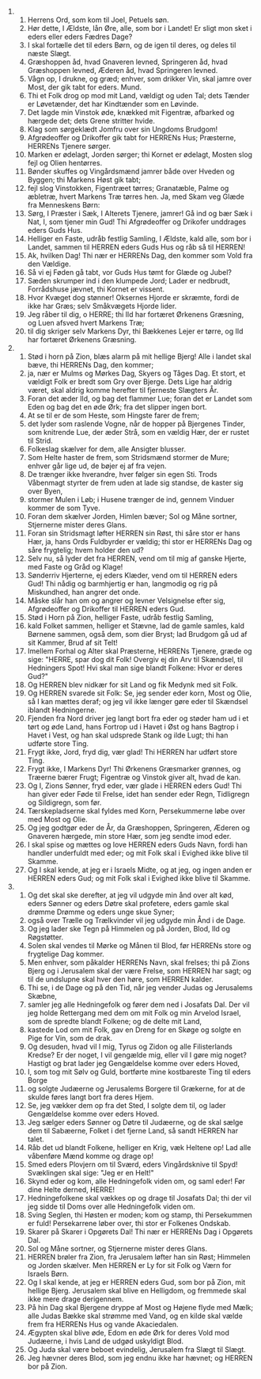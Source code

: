 <ol>
  <li>
    <ol>
      <li>Herrens Ord, som kom til Joel, Petuels søn.</li>
      <li>Hør dette, I Ældste, lån Øre, alle, som bor i Landet! Er sligt mon sket i eders eller eders Fædres Dage?</li>
      <li>I skal fortælle det til eders Børn, og de igen til deres, og deles til næste Slægt.</li>
      <li>Græshoppen åd, hvad Gnaveren levned, Springeren åd, hvad Græshoppen levned, Æderen åd, hvad Springeren levned.</li>
      <li>Vågn op, I drukne, og græd; enhver, som drikker Vin, skal jamre over Most, der gik tabt for eders. Mund.</li>
      <li>Thi et Folk drog op mod mit Land, vældigt og uden Tal; dets Tænder er Løvetænder, det har Kindtænder som en Løvinde.</li>
      <li>Det lagde min Vinstok øde, knækked mit Figentræ, afbarked og hærgede det; dets Grene stritter hvide.</li>
      <li>Klag som sørgeklædt Jomfru over sin Ungdoms Brudgom!</li>
      <li>Afgrødeoffer og Drikoffer gik tabt for HERRENs Hus; Præsterne, HERRENs Tjenere sørger.</li>
      <li>Marken er ødelagt, Jorden sørger; thi Kornet er ødelagt, Mosten slog fejl og Olien hentørres.</li>
      <li>Bønder skuffes og Vingårdsmænd jamrer både over Hveden og Byggen; thi Markens Høst gik tabt;</li>
      <li>fejl slog Vinstokken, Figentræet tørres; Granatæble, Palme og æbletræ, hvert Markens Træ tørres hen. Ja, med Skam veg Glæde fra Menneskens Børn:</li>
      <li>Sørg, I Præster i Sæk, I AIterets Tjenere, jamrer! Gå ind og bær Sæk i Nat, I, som tjener min Gud! Thi Afgrødeoffer og Drikofer unddrages eders Guds Hus.</li>
      <li>Helliger en Faste, udråb festlig Samling, I Ældste, kald alle, som bor i Landet, sammen til HERREN eders Guds Hus og råb så til HERREN!</li>
      <li>Ak, hvilken Dag! Thi nær er HERRENs Dag, den kommer som Vold fra den Vældige.</li>
      <li>Så vi ej Føden gå tabt, vor Guds Hus tømt for Glæde og Jubel?</li>
      <li>Sæden skrumper ind i den klumpede Jord; Lader er nedbrudt, Forrådshuse jævnet, thi Kornet er vissent.</li>
      <li>Hvor Kvæget dog stønner! Oksernes Hjorde er skræmte, fordi de ikke har Græs; selv Småkvægets Hjorde lider.</li>
      <li>Jeg råber til dig, o HERRE; thi Ild har fortæret Ørkenens Græsning, og Luen afsved hvert Markens Træ;</li>
      <li>til dig skriger selv Markens Dyr, thi Bækkenes Lejer er tørre, og Ild har fortæret Ørkenens Græsning.</li>
    </ol>
  </li>
  <li>
    <ol>
      <li>Stød i horn på Zion, blæs alarm på mit hellige Bjerg! Alle i landet skal bæve, thi HERRENs Dag, den kommer;</li>
      <li>ja, nær er Mulms og Mørkes Dag, Skyers og Tåges Dag. Et stort, et vældigt Folk er bredt som Gry over Bjerge. Dets Lige har aldrig været, skal aldrig komme herefter til fjerneste Slægters År.</li>
      <li>Foran det æder Ild, og bag det flammer Lue; foran det er Landet som Eden og bag det en øde Ørk; fra det slipper ingen bort.</li>
      <li>At se til er de som Heste, som Hingste farer de frem;</li>
      <li>det lyder som raslende Vogne, når de hopper på Bjergenes Tinder, som knitrende Lue, der æder Strå, som en vældig Hær, der er rustet til Strid.</li>
      <li>Folkeslag skælver for dem, alle Ansigter blusser.</li>
      <li>Som Helte haster de frem, som Stridsmænd stormer de Mure; enhver går lige ud, de bøjer ej af fra vejen.</li>
      <li>De trænger ikke hverandre, hver følger sin egen Sti. Trods Våbenmagt styrter de frem uden at lade sig standse, de kaster sig over Byen,</li>
      <li>stormer Mulen i Løb; i Husene trænger de ind, gennem Vinduer kommer de som Tyve.</li>
      <li>Foran dem skælver Jorden, Himlen bæver; Sol og Måne sortner, Stjernerne mister deres Glans.</li>
      <li>Foran sin Stridsmagt løfter HERREN sin Røst, thi såre stor er hans Hær, ja, hans Ords Fuldbyrder er vældig; thi stor er HERRENs Dag og såre frygtelig; hvem holder den ud?</li>
      <li>Selv nu, så lyder det fra HERREN, vend om til mig af ganske Hjerte, med Faste og Gråd og Klage!</li>
      <li>Sønderriv Hjerterne, ej eders Klæder, vend om til HERREN eders Gud! Thi nådig og barmhjertig er han, langmodig og rig på Miskundhed, han angrer det onde.</li>
      <li>Måske slår han om og angrer og levner Velsignelse efter sig, Afgrødeoffer og Drikoffer til HERREN eders Gud.</li>
      <li>Stød i Horn på Zion, helliger Faste, udråb festlig Samling,</li>
      <li>kald Folket sammen, helliger et Stævne, lad de gamle samles, kald Børnene sammen, også dem, som dier Bryst; lad Brudgom gå ud af sit Kammer, Brud af sit Telt!</li>
      <li>Imellem Forhal og Alter skal Præsterne, HERRENs Tjenere, græde og sige: "HERRE, spar dog dit Folk! Overgiv ej din Arv til Skændsel, til Hedningers Spot! Hvi skal man sige blandt Folkene: Hvor er deres Gud?"</li>
      <li>Og HERREN blev nidkær for sit Land og fik Medynk med sit Folk.</li>
      <li>Og HERREN svarede sit Folk: Se, jeg sender eder korn, Most og Olie, så I kan mættes deraf; og jeg vil ikke længer gøre eder til Skændsel iblandt Hedningerne.</li>
      <li>Fjenden fra Nord driver jeg langt bort fra eder og støder ham ud i et tørt og øde Land, hans Fortrop ud i Havet i Øst og hans Bagtrop i Havet i Vest, og han skal udsprede Stank og ilde Lugt; thi han udførte store Ting.</li>
      <li>Frygt ikke, Jord, fryd dig, vær glad! Thi HERREN har udført store Ting.</li>
      <li>Frygt ikke, I Markens Dyr! Thi Ørkenens Græsmarker grønnes, og Træerne bærer Frugt; Figentræ og Vinstok giver alt, hvad de kan.</li>
      <li>Og I, Zions Sønner, fryd eder, vær glade i HERREN eders Gud! Thi han giver eder Føde til Frelse, idet han sender eder Regn, Tidligregn og Sildigregn, som før.</li>
      <li>Tærskepladserne skal fyldes med Korn, Persekummerne løbe over med Most og Olie.</li>
      <li>Og jeg godtgør eder de År, da Græshoppen, Springeren, Æderen og Gnaveren hærgede, min store Hær, som jeg sendte imod eder.</li>
      <li>I skal spise og mættes og love HERREN eders Guds Navn, fordi han handler underfuldt med eder; og mit Folk skal i Evighed ikke blive til Skamme.</li>
      <li>Og I skal kende, at jeg er i Israels Midte, og at jeg, og ingen anden er HERREN eders Gud; og mit Folk skal i Evighed ikke blive til Skamme.</li>
    </ol>
  </li>
  <li>
    <ol>
      <li>Og det skal ske derefter, at jeg vil udgyde min ånd over alt kød, eders Sønner og eders Døtre skal profetere, eders gamle skal drømme Drømme og eders unge skue Syner;</li>
      <li>også over Trælle og Trælkvinder vil jeg udgyde min Ånd i de Dage.</li>
      <li>Og jeg lader ske Tegn på Himmelen og på Jorden, Blod, Ild og Røgstøtter.</li>
      <li>Solen skal vendes til Mørke og Månen til Blod, før HERRENs store og frygtelige Dag kommer.</li>
      <li>Men enhver, som påkalder HERRENs Navn, skal frelses; thi på Zions Bjerg og i Jerusalem skal der være Frelse, som HERREN har sagt; og til de undslupne skal hver den høre, som HERREN kalder.</li>
      <li>Thi se, i de Dage og på den Tid, når jeg vender Judas og Jerusalems Skæbne,</li>
      <li>samler jeg alle Hedningefolk og fører dem ned i Josafats Dal. Der vil jeg holde Rettergang med dem om mit Folk og min Arvelod Israel, som de spredte blandt Folkene; og de delte mit Land,</li>
      <li>kastede Lod om mit Folk, gav en Dreng for en Skøge og solgte en Pige for Vin, som de drak.</li>
      <li>Og desuden, hvad vil I mig, Tyrus og Zidon og alle Filisterlands Kredse? Er der noget, I vil gengælde mig, eller vil I gøre mig noget? Hastigt og brat lader jeg Gengældelse komme over eders Hoved,</li>
      <li>I, som tog mit Sølv og Guld, bortførte mine kostbareste Ting til eders Borge</li>
      <li>og solgte Judæerne og Jerusalems Borgere til Grækerne, for at de skulde føres langt bort fra deres Hjem.</li>
      <li>Se, jeg vækker dem op fra det Sted, I solgte dem til, og lader Gengældelse komme over eders Hoved.</li>
      <li>Jeg sælger eders Sønner og Døtre til Judæerne, og de skal sælge dem til Sabæerne, Folket i det fjerne Land, så sandt HERREN har talet.</li>
      <li>Råb det ud blandt Folkene, helliger en Krig, væk Heltene op! Lad alle våbenføre Mænd komme og drage op!</li>
      <li>Smed eders Plovjern om til Sværd, eders Vingårdsknive til Spyd! Svæklingen skal sige: "Jeg er en Helt!"</li>
      <li>Skynd eder og kom, alle Hedningefolk viden om, og saml eder! Før dine Helte derned, HERRE!</li>
      <li>Hedningefolkene skal vækkes op og drage til Josafats Dal; thi der vil jeg sidde til Doms over alle Hedningefolk viden om.</li>
      <li>Sving Seglen, thi Høsten er moden; kom og stamp, thi Persekummen er fuld! Persekarrene løber over, thi stor er Folkenes Ondskab.</li>
      <li>Skarer på Skarer i Opgørets Dal! Thi nær er HERRENs Dag i Opgørets Dal.</li>
      <li>Sol og Måne sortner, og Stjernerne mister deres Glans.</li>
      <li>HERREN brøler fra Zion, fra Jerusalem løfter han sin Røst; Himmelen og Jorden skælver. Men HERREN er Ly for sit Folk og Værn for Israels Børn.</li>
      <li>Og I skal kende, at jeg er HERREN eders Gud, som bor på Zion, mit hellige Bjerg. Jerusalem skal blive en Helligdom, og fremmede skal ikke mere drage derigennem.</li>
      <li>På hin Dag skal Bjergene dryppe af Most og Højene flyde med Mælk; alle Judas Bække skal strømme med Vand, og en kilde skal vælde frem fra HERRENs Hus og vande Akaciedalen.</li>
      <li>Ægypten skal blive øde, Edom en øde Ørk for deres Vold mod Judæerne, i hvis Land de udgød uskyldigt Blod.</li>
      <li>Og Juda skal være beboet evindelig, Jerusalem fra Slægt til Slægt.</li>
      <li>Jeg hævner deres Blod, som jeg endnu ikke har hævnet; og HERREN bor på Zion.</li>
    </ol>
  </li>
</ol>